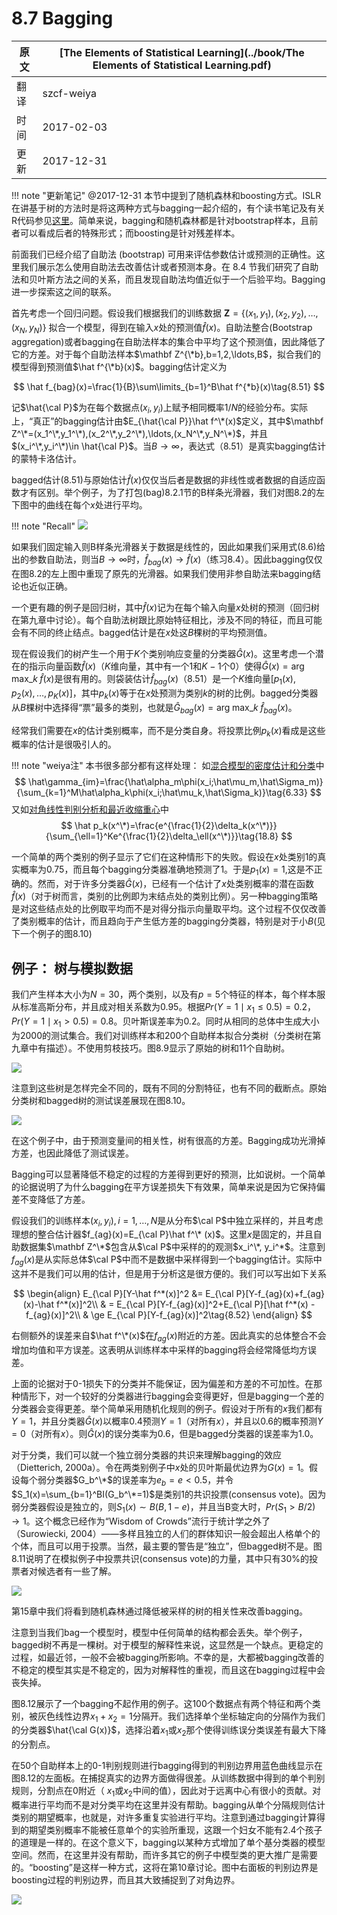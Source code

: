# 8.7 Bagging

| 原文   | [The Elements of Statistical Learning](../book/The Elements of Statistical Learning.pdf) |
| ---- | ---------------------------------------- |
| 翻译   | szcf-weiya                               |
| 时间   | 2017-02-03                               |
| 更新 | 2017-12-31|

!!! note "更新笔记"
    @2017-12-31 本节中提到了随机森林和boosting方式。ISLR在讲基于树的方法时是将这两种方式与bagging一起介绍的，有个读书笔记及有关R代码参见[这里](https://stats.hohoweiya.xyz/rmd/Tree-Based%20Methods.html)。简单来说，bagging和随机森林都是针对bootstrap样本，且前者可以看成后者的特殊形式；而boosting是针对残差样本。

前面我们已经介绍了自助法 (bootstrap) 可用来评估参数估计或预测的正确性。这里我们展示怎么使用自助法去改善估计或者预测本身。在 8.4 节我们研究了自助法和贝叶斯方法之间的关系，而且发现自助法均值近似于一个后验平均。Bagging进一步探索这之间的联系。

首先考虑一个回归问题。假设我们根据我们的训练数据 $\mathbf Z=\{(x_1,y_1),(x_2,y_2),\ldots,(x_N,y_N)\}$ 拟合一个模型，得到在输入$x$处的预测值$\hat f(x)$。自助法整合(Bootstrap aggregation)或者bagging在自助法样本的集合中平均了这个预测值，因此降低了它的方差。对于每个自助法样本$\mathbf Z^{\*b},b=1,2,\ldots,B$，拟合我们的模型得到预测值$\hat f^{\*b}(x)$。bagging估计定义为

$$
\hat f_{bag}(x)=\frac{1}{B}\sum\limits_{b=1}^B\hat f^{*b}(x)\tag{8.51}
$$

记$\hat{\cal P}$为在每个数据点$(x_i,y_i)$上赋予相同概率$1/N$的经验分布。实际上，“真正”的bagging估计由$E_{\hat{\cal P}}\hat f^\*(x)$定义，其中$\mathbf Z^\*=(x_1^\*,y_1^\*),(x_2^\*,y_2^\*),\ldots,(x_N^\*,y_N^\*)$，并且$(x_i^\*,y_i^\*)\in \hat{\cal P}$。当$B\rightarrow \infty$，表达式（8.51）是真实bagging估计的蒙特卡洛估计。

bagged估计(8.51)与原始估计$\hat f(x)$仅仅当后者是数据的非线性或者数据的自适应函数才有区别。举个例子，为了打包(bag)8.2.1节的B样条光滑器，我们对图8.2的左下图中的曲线在每个$x$处进行平均。

!!! note "Recall"
    ![](../img/08/fig8.2.png)

如果我们固定输入则B样条光滑器关于数据是线性的，因此如果我们采用式(8.6)给出的参数自助法，则当$B\rightarrow \infty$时，$\hat f_{bag}(x)\rightarrow \hat f(x)$（练习8.4）。因此bagging仅仅在图8.2的左上图中重现了原先的光滑器。如果我们使用非参自助法来bagging结论也近似正确。

一个更有趣的例子是回归树，其中$\hat f(x)$记为在每个输入向量$x$处树的预测（回归树在第九章中讨论）。每个自助法树跟比原始特征相比，涉及不同的特征，而且可能会有不同的终止结点。bagged估计是在$x$处这$B$棵树的平均预测值。

现在假设我们的树产生一个用于$K$个类别响应变量的分类器$\hat G(x)$。这里考虑一个潜在的指示向量函数$\hat f(x)$（$K$维向量，其中有一个1和$K-1$个0）使得$\hat G(x)=\mathrm{arg \; max}\_k\;\hat f(x)$是很有用的。则袋装估计$\hat f_{bag}(x)$（8.51）是一个$K$维向量$[p_1(x),p_2(x),\ldots,p_K(x)]$，其中$p_k(x)$等于在$x$处预测为类别$k$的树的比例。bagged分类器从$B$棵树中选择得“票”最多的类别，也就是$\hat G_{bag}(x)=\mathrm{arg \; max}\_k\; \hat f_{bag}(x)$。

经常我们需要在$x$的估计类别概率，而不是分类自身。将投票比例$p_k(x)$看成是这些概率的估计是很吸引人的。

!!! note "weiya注"
    本书很多部分都有这样处理：
    如[混合模型的密度估计和分类](https://esl.hohoweiya.xyz/06%20Kernel%20Smoothing%20Methods/6.8-Mixture-Models-for-Density-Estimation-and-Classification/index.html)中
    $$
    \hat\gamma_{im}=\frac{\hat\alpha_m\phi(x_i;\hat\mu_m,\hat\Sigma_m)}{\sum_{k=1}^M\hat\alpha_k\phi(x_i;\hat\mu_k,\hat\Sigma_k)}\tag{6.33}
    $$
    又如[对角线性判别分析和最近收缩重心](https://esl.hohoweiya.xyz/18%20High-Dimensional%20Problems/18.2%20Diagonal%20Linear%20Discriminant%20Analysis%20and%20Nearest%20Shrunken%20Centroids/index.html)中
    $$
    \hat p_k(x^\*)=\frac{e^{\frac{1}{2}\delta_k(x^\*)}}{\sum_{\ell=1}^Ke^{\frac{1}{2}\delta_\ell(x^\*)}}\tag{18.8}
    $$

一个简单的两个类别的例子显示了它们在这种情形下的失败。假设在$x$处类别1的真实概率为0.75，而且每个bagging分类器准确地预测了1。于是$p_1(x)=1$,这是不正确的。然而，对于许多分类器$\hat G(x)$，已经有一个估计了$x$处类别概率的潜在函数$\hat f(x)$（对于树而言，类别的比例即为末结点处的类别比例）。另一种bagging策略是对这些结点处的比例取平均而不是对得分指示向量取平均。这个过程不仅仅改善了类别概率的估计，而且趋向于产生低方差的bagging分类器，特别是对于小$B$(见下一个例子的图8.10)

## 例子： 树与模拟数据

我们产生样本大小为$N=30$，两个类别，以及有$p=5$个特征的样本，每个样本服从标准高斯分布，并且成对相关系数为0.95。根据$Pr(Y=1\mid x_1\le 0.5)=0.2，Pr(Y=1\mid x_1> 0.5)=0.8$。贝叶斯误差率为0.2。同时从相同的总体中生成大小为2000的测试集合。我们对训练样本和200个自助样本拟合分类树（分类树在第九章中有描述）。不使用剪枝技巧。图8.9显示了原始的树和11个自助树。

![](../img/08/fig8.9.png)

注意到这些树是怎样完全不同的，既有不同的分割特征，也有不同的截断点。原始分类树和bagged树的测试误差展现在图8.10。

![](../img/08/fig8.10.png)

在这个例子中，由于预测变量间的相关性，树有很高的方差。Bagging成功光滑掉方差，也因此降低了测试误差。

Bagging可以显著降低不稳定的过程的方差得到更好的预测，比如说树。一个简单的论据说明了为什么bagging在平方误差损失下有效果，简单来说是因为它保持偏差不变降低了方差。

假设我们的训练样本$(x_i, y_i),i=1,\ldots,N$是从分布$\cal P$中独立采样的，并且考虑理想的整合估计器$f_{ag}(x)=E_{\cal P}\hat f^\* (x)$。这里$x$是固定的，并且自助数据集$\mathbf Z^\*$包含从$\cal P$中采样的的观测$x_i^\*, y_i^*$。注意到$f_{ag}(x)$是从实际总体$\cal P$中而不是数据中采样得到一个bagging估计。实际中这并不是我们可以用的估计，但是用于分析这是很方便的。我们可以写出如下关系

$$
\begin{align}
E_{\cal P}[Y-\hat f^*(x)]^2 &= E_{\cal P}[Y-f_{ag}(x)+f_{ag}(x)-\hat f^*(x)]^2\\
& = E_{\cal P}[Y-f_{ag}(x)]^2+E_{\cal P}[\hat f^*(x) - f_{ag}(x)]^2\\
& \ge E_{\cal P}[Y-f_{ag}(x)]^2\tag{8.52}
\end{align}
$$

右侧额外的误差来自$\hat f^\*(x)$在$f_{ag}(x)$附近的方差。因此真实的总体整合不会增加均值和平方误差。这表明从训练样本中采样的bagging将会经常降低均方误差。

上面的论据对于0-1损失下的分类并不能保证，因为偏差和方差的不可加性。在那种情形下，对一个较好的分类器进行bagging会变得更好，但是bagging一个差的分类器会变得更差。举个简单采用随机化规则的例子。假设对于所有的$x$我们都有$Y=1$，并且分类器$\hat G(x)$以概率0.4预测$Y=1$（对所有$x$），并且以0.6的概率预测$Y=0$（对所有$x$）。则$\hat G(x)$的误分类率为0.6，但是bagged分类器的误差率为1.0。

对于分类，我们可以就一个独立弱分类器的共识来理解bagging的效应（Dietterich, 2000a）。令在两类别例子中$x$处的贝叶斯最优边界为$G(x)=1$。假设每个弱分类器$G_b^\*$的误差率为$e_b=e<0.5$，并令$S_1(x)=\sum_{b=1}^BI(G_b^\*=1)$是类别1的共识投票(consensus vote)。因为弱分类器假设是独立的，则$S_1(x)\sim B(B, 1-e)$，并且当B变大时，$Pr(S_1>B/2)\rightarrow 1$。这个概念已经作为“Wisdom of Crowds”流行于统计学之外了（Surowiecki, 2004）——多样且独立的人们的群体知识一般会超出人格单个的个体，而且可以用于投票。当然，最主要的警告是“独立”，但bagged树不是。图8.11说明了在模拟例子中投票共识(consensus vote)的力量，其中只有30\%的投票者对候选者有一些了解。

![](../img/08/fig8.11.png)

第15章中我们将看到随机森林通过降低被采样的树的相关性来改善bagging。

注意到当我们bag一个模型时，模型中任何简单的结构都会丢失。举个例子，bagged树不再是一棵树。对于模型的解释性来说，这显然是一个缺点。更稳定的过程，如最近邻，一般不会被bagging所影响。不幸的是，大都被bagging改善的不稳定的模型其实是不稳定的，因为对解释性的重视，而且这在bagging过程中会丧失掉。

图8.12展示了一个bagging不起作用的例子。这100个数据点有两个特征和两个类别，被灰色线性边界$x_1+x_2=1$分隔开。我们选择单个坐标轴定向的分隔作为我们的分类器$\hat{\cal G(x)}$，选择沿着$x_1$或$x_2$那个使得训练误分类误差有最大下降的分割点。

在50个自助样本上的0-1判别规则进行bagging得到的判别边界用蓝色曲线显示在图8.12的左面板。在捕捉真实的边界方面做得很差。从训练数据中得到的单个判别规则，分割点在0附近（
$x_1$或$x_2$中间的值），因此对于远离中心有很小的贡献。对概率进行平均而不是对分类平均在这里并没有帮助。bagging从单个分隔规则估计类别的期望概率，也就是，对许多重复实验进行平均。注意到通过bagging计算得到的期望类别概率不能被任意单个的实验所重现，这跟一个妇女不能有2.4个孩子的道理是一样的。在这个意义下，bagging以某种方式增加了单个基分类器的模型空间。然而，在这里并没有帮助，而许多其它的例子中模型类的更大推广是需要的。“boosting”是这样一种方式，这将在第10章讨论。图中右面板的判别边界是boosting过程的判别边界，而且其大致捕捉到了对角边界。

![](../img/08/fig8.12.png)

